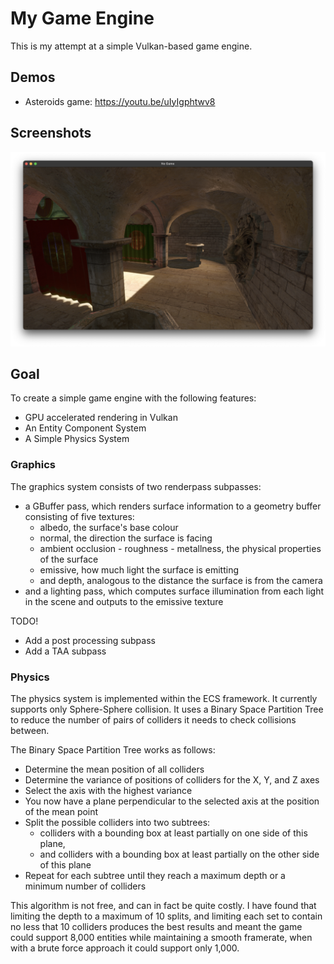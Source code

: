# My Game Engine

This is my attempt at a simple Vulkan-based game engine.

## Demos

- Asteroids game: https://youtu.be/uIyIgphtwv8

## Screenshots

![Shadow Mapping in Sponza Scene](screenshots/Sponza.png)

## Goal

To create a simple game engine with the following features:
- GPU accelerated rendering in Vulkan
- An Entity Component System
- A Simple Physics System


### Graphics

The graphics system consists of two renderpass subpasses:
- a GBuffer pass, which renders surface information to a geometry buffer consisting of five textures:
    - albedo, the surface's base colour
    - normal, the direction the surface is facing
    - ambient occlusion - roughness - metallness, the physical properties of the surface
    - emissive, how much light the surface is emitting
    - and depth, analogous to the distance the surface is from the camera
- and a lighting pass, which computes surface illumination from each light in the scene and outputs to the emissive texture

TODO!
- Add a post processing subpass
- Add a TAA subpass

### Physics

The physics system is implemented within the ECS framework. It currently supports only Sphere-Sphere collision. It uses a Binary Space Partition Tree to reduce the number of pairs of colliders it needs to check collisions between.

The Binary Space Partition Tree works as follows:
- Determine the mean position of all colliders
- Determine the variance of positions of colliders for the X, Y, and Z axes
- Select the axis with the highest variance
- You now have a plane perpendicular to the selected axis at the position of the mean point
- Split the possible colliders into two subtrees:
    - colliders with a bounding box at least partially on one side of this plane,
    - and colliders with a bounding box at least partially on the other side of this plane
- Repeat for each subtree until they reach a maximum depth or a minimum number of colliders

This algorithm is not free, and can in fact be quite costly. I have found that limiting the depth to a maximum of 10 splits, and limiting each set to contain no less that 10 colliders produces the best results and meant the game could support 8,000 entities while maintaining a smooth framerate, when with a brute force approach it could support only 1,000.
